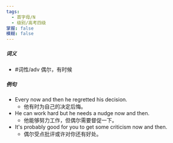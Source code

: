 ```yaml
---
tags:
  - 首字母/N
  - 级别/高考四级
掌握: false
模糊: false
---
```

##### 词义
- #词性/adv  偶尔，有时候
##### 例句
- Every now and then he regretted his decision.
	- 他有时为自己的决定后悔。
- He can work hard but he needs a nudge now and then.
	- 他能够努力工作，但偶尔需要督促一下。
- It's probably good for you to get some criticism now and then.
	- 偶尔受点批评或许对你还有好处。
